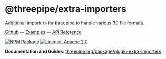# @threepipe/extra-importers

Additional importers for [threepipe](https://threepipe.org/) to handle various 3D file formats.

[Github](https://github.com/repalash/threepipe/tree/dev/plugins/extra-importers) &mdash;
[Examples](https://threepipe.org/examples/?q=extra#extra-importer-plugins/) &mdash;
[API Reference](https://threepipe.org/docs/)

[![NPM Package](https://img.shields.io/npm/v/@threepipe/plugin-extra-importers.svg)](https://www.npmjs.com/package/@threepipe/plugin-extra-importers)
[![License: Apache 2.0](https://img.shields.io/badge/License-Apache%202.0-green.svg)](https://opensource.org/license/apache-2-0/)

**Documentation and Guides**: [threepipe.org/package/plugin-extra-importers](https://threepipe.org/package/plugin-extra-importers.html)

